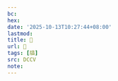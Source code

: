```yaml
---
bc:
hex:
date: '2025-10-13T10:27:44+08:00'
lastmod:
title: 􄛭
url: 􄛭
tags: [牐]
src: DCCV
note:
---
```

